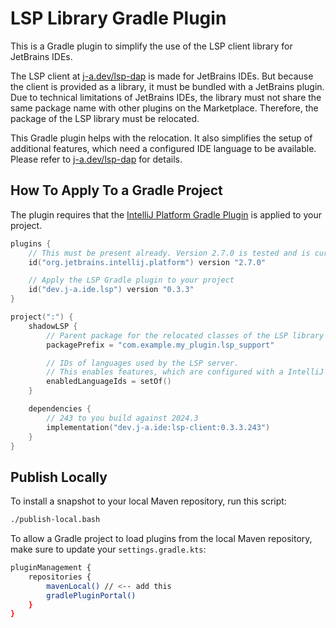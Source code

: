 # LSP Library Gradle Plugin

This is a Gradle plugin to simplify the use of the LSP client library for JetBrains IDEs.

The LSP client at [j-a.dev/lsp-dap](https://www.j-a.dev/lsp-dap) is made for JetBrains IDEs.
But because the client is provided as a library, it must be bundled with a JetBrains plugin.
Due to technical limitations of JetBrains IDEs, the library must not share the same package name with other plugins on the Marketplace.
Therefore, the package of the LSP library must be relocated.

This Gradle plugin helps with the relocation.
It also simplifies the setup of additional features, which need a configured IDE language to be available.
Please refer to [j-a.dev/lsp-dap](https://www.j-a.dev/lsp-dap) for details.

## How To Apply To a Gradle Project

The plugin requires that the [IntelliJ Platform Gradle Plugin](https://github.com/JetBrains/intellij-platform-gradle-plugin)
is applied to your project.

```kotlin
plugins {
    // This must be present already. Version 2.7.0 is tested and is currently the required minimum version.
    id("org.jetbrains.intellij.platform") version "2.7.0"

    // Apply the LSP Gradle plugin to your project
    id("dev.j-a.ide.lsp") version "0.3.3"
}

project(":") {
    shadowLSP {
        // Parent package for the relocated classes of the LSP library
        packagePrefix = "com.example.my_plugin.lsp_support"

        // IDs of languages used by the LSP server.
        // This enables features, which are configured with a IntelliJ language ID.
        enabledLanguageIds = setOf()
    }

    dependencies {
        // 243 to you build against 2024.3
        implementation("dev.j-a.ide:lsp-client:0.3.3.243")
    }
}
```

## Publish Locally

To install a snapshot to your local Maven repository, run this script:

```bash
./publish-local.bash
```

To allow a Gradle project to load plugins from the local Maven repository, make sure to update your 
`settings.gradle.kts`:
```bash
pluginManagement {
    repositories {
        mavenLocal() // <-- add this
        gradlePluginPortal()
    }
}
```